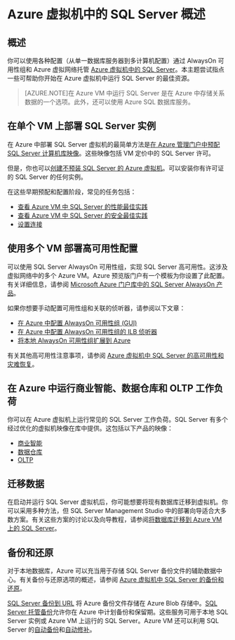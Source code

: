 <properties 
	pageTitle="Azure 虚拟机中的 SQL Server 概述" 
	description="本文概述了 Azure IaaS 虚拟机上托管的 SQL Server。这包括深度内容的链接。" 
	services="virtual-machines" 
	documentationCenter="" 
	authors="rothja" 
	manager="jeffreyg"
	editor=""/>

<tags
	ms.service="virtual-machines"
	ms.date="08/18/2015"
	wacn.date="09/18/2015"/>

# Azure 虚拟机中的 SQL Server 概述

## 概述
你可以使用各种配置（从单一数据库服务器到多计算机配置）通过 AlwaysOn 可用性组和 Azure 虚拟网络托管 [Azure 虚拟机中的 SQL Server](/documentation/services/virtual-machines/sql-server/)。本主题尝试指点一些可帮助你开始在 Azure 虚拟机中运行 SQL Server 的最佳资源。

> [AZURE.NOTE]在 Azure VM 中运行 SQL Server 是在 Azure 中存储关系数据的一个选项。此外，还可以使用 Azure SQL 数据库服务。
<!--For more information, see [Understanding Azure SQL Database and SQL Server in Azure VMs][sqldbcompared].-->
 
## 在单个 VM 上部署 SQL Server 实例

在 Azure 中部署 SQL Server 虚拟机的最简单方法是[在 Azure 管理门户中预配 SQL Server 计算机库映像](/documentation/articles/virtual-machines-provision-sql-server)。这些映像包括 VM 定价中的 SQL Server 许可。

但是，你也可以[创建不预装 SQL Server 的 Azure 虚拟机](/documentation/articles/virtual-machines-windows-tutorial)。可以安装你有许可证的 SQL Server 的任何实例。

在这些早期预配和配置阶段，常见的任务包括：

- [查看 Azure VM 中 SQL Server 的性能最佳实践](https://msdn.microsoft.com/zh-cn/library/azure/dn133149.aspx)
- [查看 Azure VM 中 SQL Server 的安全最佳实践](https://msdn.microsoft.com/zh-cn/library/azure/dn133147.aspx)
- [设置连接](/documentation/articles/virtual-machines-sql-server-connectivity)

## 使用多个 VM 部署高可用性配置

可以使用 SQL Server AlwaysOn 可用性组，实现 SQL Server 高可用性。这涉及虚拟网络中的多个 Azure VM。Azure 预览版门户有一个模板为你设置了此配置。有关详细信息，请参阅 [Microsoft Azure 门户库中的 SQL Server AlwaysOn 产品](http://blogs.technet.com/b/dataplatforminsider/archive/2014/08/25/sql-server-alwayson-offering-in-microsoft-azure-portal-gallery.aspx)。

如果你想要手动配置可用性组和关联的侦听器，请参阅以下文章：

- [在 Azure 中配置 AlwaysOn 可用性组 (GUI)](/documentation/articles/virtual-machines-sql-server-alwayson-availability-groups-gui)
- [在 Azure 中配置 AlwaysOn 可用性组的 ILB 侦听器](/documentation/articles/virtual-machines-sql-server-configure-ilb-alwayson-availability-group-listener)
- [将本地 AlwaysOn 可用性组扩展到 Azure](/documentation/articles/virtual-machines-sql-server-extend-on-premises-alwayson-availability-groups)

有关其他高可用性注意事项，请参阅 [Azure 虚拟机中 SQL Server 的高可用性和灾难恢复](/documentation/articles/virtual-machines-sql-server-high-availability-and-disaster-recovery-solutions)。

## 在 Azure 中运行商业智能、数据仓库和 OLTP 工作负荷   
你可以在 Azure 虚拟机上运行常见的 SQL Server 工作负荷。SQL Server 有多个经过优化的虚拟机映像在库中提供。这包括以下产品的映像：

- [商业智能](https://msdn.microsoft.com/zh-cn/library/azure/jj992719.aspx)
- [数据仓库](https://msdn.microsoft.com/zh-cn/library/azure/dn387396.aspx)
- [OLTP](https://msdn.microsoft.com/zh-cn/library/azure/dn387396.aspx)

## 迁移数据

在启动并运行 SQL Server 虚拟机后，你可能想要将现有数据库迁移到虚拟机。你可以采用多种方法，但 SQL Server Management Studio 中的部署向导适合大多数方案。有关这些方案的讨论以及向导教程，请参阅[将数据库迁移到 Azure VM 上的 SQL Server](/documentation/articles/virtual-machines-migrate-onpremises-database)。

## 备份和还原
对于本地数据库，Azure 可以充当用于存储 SQL Server 备份文件的辅助数据中心。有关备份与还原选项的概述，请参阅 [Azure 虚拟机中 SQL Server 的备份和还原](/documentation/articles/virtual-machines-sql-server-backup-and-restore)。

[SQL Server 备份到 URL](https://msdn.microsoft.com/zh-cn/library/dn435916.aspx) 将 Azure 备份文件存储在 Azure Blob 存储中。[SQL Server 托管备份](https://msdn.microsoft.com/zh-cn/library/dn449496.aspx)允许你在 Azure 中计划备份和保留期。这些服务可用于本地 SQL Server 实例或 Azure VM 上运行的 SQL Server。Azure VM 还可以利用 SQL Server 的[自动备份](/documentation/articles/virtual-machines-sql-server-automated-backup)和[自动修补](/documentation/articles/virtual-machines-sql-server-automated-patching)。

<!---HONumber=70-->